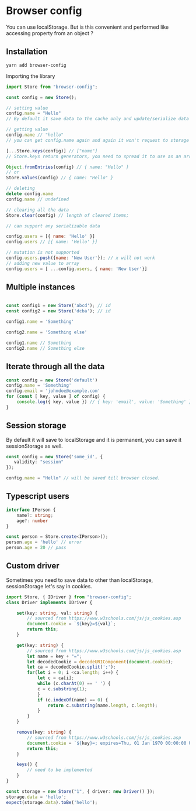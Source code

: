 # Browser config

You can use localStorage. But is this convenient and performed like accessing property from an object ?

## Installation

    yarn add browser-config

Importing the library

```js
import Store from "browser-config";
```

```js
const config = new Store();

// setting value
config.name = "Hello"
// By default it save data to the cache only and update/serialize data in next event loop.

// getting value
config.name // "hello"
// you can get config.name again and again it won't request to storage or deserialize, instead it will get data from then cache only

[...Store.keys(config)] // ["name"]
// Store.keys return generators, you need to spread it to use as an array.

Object.fromEntries(config) // { name: "Hello" }
// or 
Store.values(config) // { name: "Hello" }

// deleting
delete config.name
config.name // undefined

// clearing all the data
Store.clear(config) // length of cleared items;

// can support any serializable data

config.users = [{ name: 'Hello' }]
config.users // [{ name: 'Hello' }]

// mutation is not supported
config.users.push({name: 'New User'}); // x will not work
// adding new value to array
config.users = [ ...config.users, { name: 'New User'}]
```

## Multiple instances

```js

const config1 = new Store('abcd'); // id
const config2 = new Store('dcba'); // id

config1.name = 'Something'

config2.name = 'Something else'

config1.name // Something
config2.name // Something else
```

## Iterate through all the data
```js
const config = new Store('default')
config.name = 'Something'
config.email = 'johndoe@example.com'
for (const [ key, value ] of config) {
    console.log({ key, value }) // { key: 'email', value: 'Something' } and so on...
}
```

## Session storage
By default it will save to localStorage and it is permanent, you can save it sessionStorage as well.

```ts
const config = new Store('some_id', {
   validity: "session"
});

config.name = "Hello" // will be saved till browser closed.
```

## Typescript users
```ts
interface IPerson {
    name?: string;
    age?: number
}

const person = Store.create<IPerson>();
person.age = 'hello' // error
person.age = 20 // pass
```

## Custom driver
Sometimes you need to save data to other than localStorage, sessionStorage let's say in cookies.

```ts
import Store, { IDriver } from "browser-config";
class Driver implements IDriver {

    set(key: string, val: string) {
        // sourced from https://www.w3schools.com/js/js_cookies.asp
        document.cookie = `${key}=${val}`;
        return this;
    }

    get(key: string) {
        // sourced from https://www.w3schools.com/js/js_cookies.asp
        let name = key + "=";
        let decodedCookie = decodeURIComponent(document.cookie);
        let ca = decodedCookie.split(';');
        for(let i = 0; i <ca.length; i++) {
            let c = ca[i];
            while (c.charAt(0) == ' ') {
            c = c.substring(1);
            }
            if (c.indexOf(name) == 0) {
                return c.substring(name.length, c.length);
            }
        }
    }

    remove(key: string) {
        // sourced from https://www.w3schools.com/js/js_cookies.asp
        document.cookie = `${key}=; expires=Thu, 01 Jan 1970 00:00:00 UTC; path=/;`;
        return this;
    }

    keys() {
        // need to be implemented
    }
}

const storage = new Store("1", { driver: new Driver() });
storage.data = 'hello';
expect(storage.data).toBe('hello');
```
